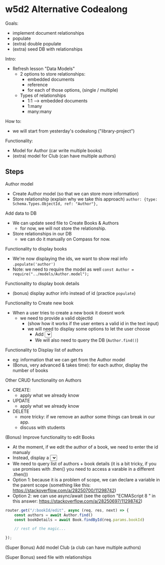 
# w5d2 Alternative Codealong

<!--

Notes:
- Alternative codealong, for unit "Mongoose and Express - Documents Relationships"
- Students find it challenging when we introduce relationships, references etc
- Explain little by little + provide examples


@todo:
- create seed file with Books + Authors + Relationships (so that we spend less time on that, we could just pass them the seed file and ask them to run it)

 -->



Goals:
- implement document relationships
- populate
- (extra) double populate
- (extra) seed DB with relationships


Intro: 
- Refresh lesson "Data Models"
  - 2 options to store relationships:
    - embedded documents
    - reference
    - for each of those options, (single / multiple)
  - Types of relationships
    - 1:1 --> embedded documents
    - 1:many
    - many:many


How to: 
- we will start from yesterday's codealong ("library-project")


Functionality:
- Model for Author (car write multiple books)
- (extra) model for Club (can have multiple authors)




## Steps

 <!-- work in progress -->
 
 <!-- repo: https://github.com/Ironmaidens-Ironhack-Jan-2022/mongoose-express-CRUD-codealong -->



Author model
- Create Author model (so that we can store more information)
- Store relationship (explain why we take this approach)
    `author: {type: Schema.Types.ObjectId, ref: "Author"},`

Add data to DB
- We can update seed file to Create Books & Authors
  - for now, we will not store the relationship.
- Store relationships in our DB
  - we can do it manually on Compass for now.


Functionality to display books 
  - We're now displaying the ids, we want to show real info
    `.populate('author')`
  - Note: we need to require the model as well
    `const Author = require("../models/Author.model");`

Functionality to display book details
  - (bonus) display author info instead of id (practice `populate`)


Functionality to Create new book
  - When a user tries to create a new book it doesnt work
    - we need to provide a valid objectId
      - (show how it works if the user enters a valid id in the text input)
      - we will need to display some options to let the user choose
        - Add <select> to the form
          - (note: in today's LAB: they can use a select with `multiple`)
        - We will also need to query the DB (`Author.find()`)


Functionality to Display list of authors
  - eg: information that we can get from the Author model
  - (Bonus, very advanced & takes time): for each author, display the number of books


Other CRUD functionality on Authors
  - CREATE: 
    - apply what we already know
  - UPDATE
    - apply what we already know
  - DELETE
    - more tricky: if we remove an author some things can break in our app.
    - discuss with students


(Bonus) Improve functionality to edit Books
  - At the moment, if we edit the author of a book, we need to enter the id manualy
  - Instead, display a <select>
  - We need to query list of authors + book details (it is a bit tricky, if you use promises with .then() you need to access a varable in a different .then())
  - Option 1: because it is a problem of scope, we can declare a variable in the parent scope (something like this: https://stackoverflow.com/a/28250700/11298742)
  - Option 2: we can use async/await (see the option "ECMAScript 8
" in this answer: https://stackoverflow.com/a/28250697/11298742)

  ```javascript
  router.get("/:bookId/edit", async (req, res, next) => {
      const authors = await Author.find()
      const bookDetails = await Book.findById(req.params.bookId)

      // rest of the magic...

  });
  ```


(Super Bonus) Add model Club (a club can have multiple authors)

(Super Bonus) seed file with relationships
  <!-- @luis: if we don't have time to do it, explain a bit -->




